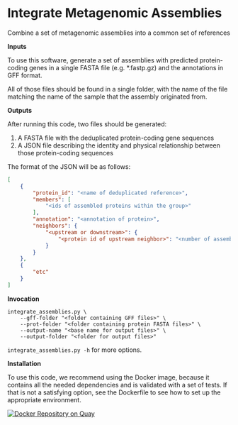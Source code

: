 # Integrate Metagenomic Assemblies

Combine a set of metagenomic assemblies into a common set of references

**Inputs**

To use this software, generate a set of assemblies with predicted protein-coding
genes in a single FASTA file (e.g. *.fastp.gz) and the annotations in GFF format.

All of those files should be found in a single folder, with the name of the file
matching the name of the sample that the assembly originated from. 


**Outputs**

After running this code, two files should be generated:

  1. A FASTA file with the deduplicated protein-coding gene sequences
  2. A JSON file describing the identity and physical relationship between
  those protein-coding sequences

The format of the JSON will be as follows:

``` json
[
    {
        "protein_id": "<name of deduplicated reference>",
        "members": [
            "<ids of assembled proteins within the group>"
        ],
        "annotation": "<annotation of protein>",
        "neighbors": {
            "<upstream or downstream>": {
                "<protein id of upstream neighbor>": "<number of assemblies with connection>"
            }
        }
    },
    {
        "etc"
    }
]
```

**Invocation**

```
integrate_assemblies.py \
    --gff-folder "<folder containing GFF files>" \
    --prot-folder "<folder containing protein FASTA files>" \
    --output-name "<base name for output files>" \
    --output-folder "<folder for output files>"
```

`integrate_assemblies.py -h` for more options.

**Installation**

To use this code, we recommend using the Docker image, because it contains all the
needed dependencies and is validated with a set of tests. If that is not a satisfying
option, see the Dockerfile to see how to set up the appropriate environment.

[![Docker Repository on Quay](https://quay.io/repository/fhcrc-microbiome/integrate-metagenomic-assemblies/status "Docker Repository on Quay")](https://quay.io/repository/fhcrc-microbiome/integrate-metagenomic-assemblies)
